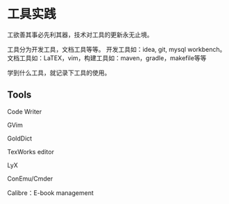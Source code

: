 # 工具实践

工欲善其事必先利其器，技术对工具的更新永无止境。

工具分为开发工具，文档工具等等。 开发工具如：idea, git, mysql workbench。文档工具如：LaTEX，vim，构建工具如：maven，gradle，makefile等等

学到什么工具，就记录下工具的使用。

## Tools

Code Writer

GVim

GoldDict

TexWorks editor

LyX

ConEmu/Cmder

Calibre：E-book management